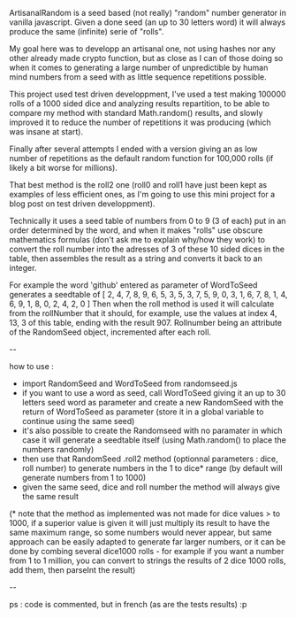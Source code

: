 ArtisanalRandom is a seed based (not really) "random" number generator in vanilla javascript. Given a done seed (an up to 30 letters word) it will always produce the same (infinite) serie of "rolls".

My goal here was to developp an artisanal one, not using hashes nor any other already made crypto function, but as close as I can of those doing so when it comes to generating a large number of unpredictible by human mind numbers from a seed with as little sequence repetitions possible. 

This project used test driven developpment, I've used a test making 100000 rolls of a 1000 sided dice and analyzing results repartition, to be able to compare my method with standard Math.random() results, and slowly improved it to reduce the number of repetitions it was producing (which was insane at start).

Finally after several attempts I ended with a version giving an as low number of repetitions as the default random function for 100,000 rolls (if likely a bit worse for millions).

That best method is the roll2 one (roll0 and roll1 have just been kept as examples of less efficient ones, as I'm going to use this mini project for a blog post on test driven developpment).

Technically it uses a seed table of numbers from 0 to 9 (3 of each) put in an order determined by the word, and when it makes "rolls" use obscure mathematics formulas (don't ask me to explain why/how they work) to convert the roll number into the adresses of 3 of these 10 sided dices in the table, then assembles the result as a string and converts it back to an integer.

For example the word 'github' entered as parameter of WordToSeed generates a seedtable of 
[  2, 4, 7, 8, 9, 6, 5, 3, 5,
  3, 7, 5, 9, 0, 3, 1, 6, 7,
  8, 1, 4, 6, 9, 1, 8, 0, 2,
  4, 2, 0
]
Then when the roll method is used it will calculate from the rollNumber that it should, for example, use the values at index 4, 13, 3 of this table, ending with the result 907.
Rollnumber being an attribute of the RandomSeed object, incremented after each roll.

--

how to use : 
 - import RandomSeed and WordToSeed from randomseed.js
 - if you want to use a word as seed, call WordToSeed giving it an up to 30 letters seed word as parameter and create a new RandomSeed with the return of WordToSeed as parameter (store it in a global variable to continue using the same seed)
 - it's also possible to create the Randomseed with no paramater in which case it will generate a seedtable itself (using Math.random() to place the numbers randomly)
 - then use that RandomSeed .roll2 method (optionnal parameters : dice, roll number) to generate numbers in the 1 to dice* range (by default will generate numbers from 1 to 1000)
 - given the same seed, dice and roll number the method will always give the same result

 (* note that the method as implemented was not made for dice values > to 1000, if a superior value is given it will just multiply its result to have the same maximum range, so some numbers would never appear, but same approach can be easily adapted to generate far larger numbers, or it can be done by combing several dice1000 rolls - for example if you want a number from 1 to 1 million, you can convert to strings the results of 2 dice 1000 rolls, add them, then parseInt the result)

--

ps : code is commented, but in french (as are the tests results) :p
